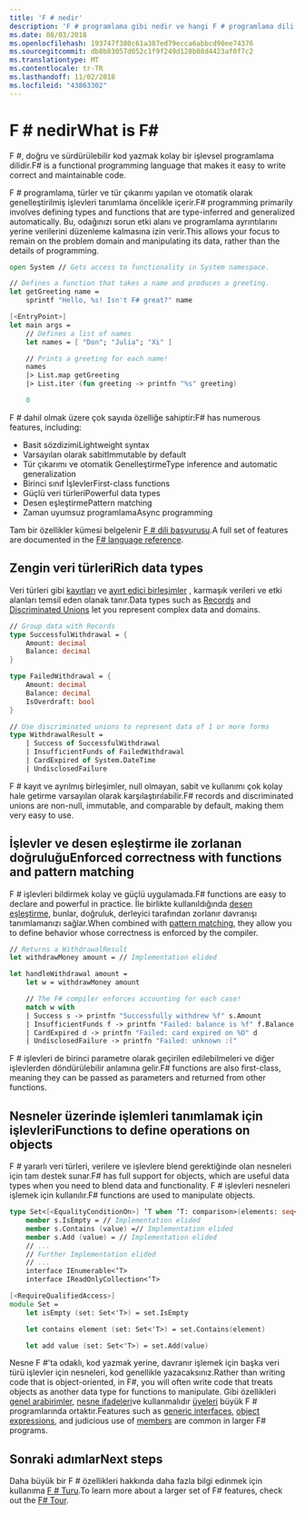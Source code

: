 ```yaml
---
title: 'F # nedir'
description: 'F # programlama gibi nedir ve hangi F # programlama dili hakkında bilgi edinin. Zengin veri türleri, İşlevler ve bunlar birbirine nasıl uyduğunu hakkında bilgi edinin.'
ms.date: 08/03/2018
ms.openlocfilehash: 193747f380c61a387ed79ecca6abbcd90ee74376
ms.sourcegitcommit: db8b83057d052c1f9f249d128b08d4423af0f7c2
ms.translationtype: MT
ms.contentlocale: tr-TR
ms.lasthandoff: 11/02/2018
ms.locfileid: "43863302"
---
```

# <a name="what-is-f"></a><span data-ttu-id="dabb5-104">F # nedir</span><span class="sxs-lookup"><span data-stu-id="dabb5-104">What is F#</span></span> #

<span data-ttu-id="dabb5-105">F #, doğru ve sürdürülebilir kod yazmak kolay bir işlevsel programlama dilidir.</span><span class="sxs-lookup"><span data-stu-id="dabb5-105">F# is a functional programming language that makes it easy to write correct and maintainable code.</span></span>

<span data-ttu-id="dabb5-106">F # programlama, türler ve tür çıkarımı yapılan ve otomatik olarak genelleştirilmiş işlevleri tanımlama öncelikle içerir.</span><span class="sxs-lookup"><span data-stu-id="dabb5-106">F# programming primarily involves defining types and functions that are type-inferred and generalized automatically.</span></span> <span data-ttu-id="dabb5-107">Bu, odağınızı sorun etki alanı ve programlama ayrıntılarını yerine verilerini düzenleme kalmasına izin verir.</span><span class="sxs-lookup"><span data-stu-id="dabb5-107">This allows your focus to remain on the problem domain and manipulating its data, rather than the details of programming.</span></span>

```fsharp
open System // Gets access to functionality in System namespace.

// Defines a function that takes a name and produces a greeting.
let getGreeting name =
    sprintf "Hello, %s! Isn't F# great?" name

[<EntryPoint>]
let main args =
    // Defines a list of names
    let names = [ "Don"; "Julia"; "Xi" ]

    // Prints a greeting for each name!
    names
    |> List.map getGreeting
    |> List.iter (fun greeting -> printfn "%s" greeting)

    0
```

<span data-ttu-id="dabb5-108">F # dahil olmak üzere çok sayıda özelliğe sahiptir:</span><span class="sxs-lookup"><span data-stu-id="dabb5-108">F# has numerous features, including:</span></span>

* <span data-ttu-id="dabb5-109">Basit sözdizimi</span><span class="sxs-lookup"><span data-stu-id="dabb5-109">Lightweight syntax</span></span>
* <span data-ttu-id="dabb5-110">Varsayılan olarak sabit</span><span class="sxs-lookup"><span data-stu-id="dabb5-110">Immutable by default</span></span>
* <span data-ttu-id="dabb5-111">Tür çıkarımı ve otomatik Genelleştirme</span><span class="sxs-lookup"><span data-stu-id="dabb5-111">Type inference and automatic generalization</span></span>
* <span data-ttu-id="dabb5-112">Birinci sınıf İşlevler</span><span class="sxs-lookup"><span data-stu-id="dabb5-112">First-class functions</span></span>
* <span data-ttu-id="dabb5-113">Güçlü veri türleri</span><span class="sxs-lookup"><span data-stu-id="dabb5-113">Powerful data types</span></span>
* <span data-ttu-id="dabb5-114">Desen eşleştirme</span><span class="sxs-lookup"><span data-stu-id="dabb5-114">Pattern matching</span></span>
* <span data-ttu-id="dabb5-115">Zaman uyumsuz programlama</span><span class="sxs-lookup"><span data-stu-id="dabb5-115">Async programming</span></span>

<span data-ttu-id="dabb5-116">Tam bir özellikler kümesi belgelenir [F # dili başvurusu](language-reference/index.md).</span><span class="sxs-lookup"><span data-stu-id="dabb5-116">A full set of features are documented in the [F# language reference](language-reference/index.md).</span></span>

## <a name="rich-data-types"></a><span data-ttu-id="dabb5-117">Zengin veri türleri</span><span class="sxs-lookup"><span data-stu-id="dabb5-117">Rich data types</span></span>

<span data-ttu-id="dabb5-118">Veri türleri gibi [kayıtları](language-reference/records.md) ve [ayırt edici birleşimler](language-reference/discriminated-unions.md) , karmaşık verileri ve etki alanları temsil eden olanak tanır.</span><span class="sxs-lookup"><span data-stu-id="dabb5-118">Data types such as [Records](language-reference/records.md) and [Discriminated Unions](language-reference/discriminated-unions.md) let you represent complex data and domains.</span></span>

```fsharp
// Group data with Records
type SuccessfulWithdrawal = {
    Amount: decimal
    Balance: decimal
}

type FailedWithdrawal = {
    Amount: decimal
    Balance: decimal
    IsOverdraft: bool
}

// Use discriminated unions to represent data of 1 or more forms
type WithdrawalResult =
    | Success of SuccessfulWithdrawal
    | InsufficientFunds of FailedWithdrawal
    | CardExpired of System.DateTime
    | UndisclosedFailure
```

<span data-ttu-id="dabb5-119">F # kayıt ve ayrılmış birleşimler, null olmayan, sabit ve kullanımı çok kolay hale getirme varsayılan olarak karşılaştırılabilir.</span><span class="sxs-lookup"><span data-stu-id="dabb5-119">F# records and discriminated unions are non-null, immutable, and comparable by default, making them very easy to use.</span></span>

## <a name="enforced-correctness-with-functions-and-pattern-matching"></a><span data-ttu-id="dabb5-120">İşlevler ve desen eşleştirme ile zorlanan doğruluğu</span><span class="sxs-lookup"><span data-stu-id="dabb5-120">Enforced correctness with functions and pattern matching</span></span>

<span data-ttu-id="dabb5-121">F # işlevleri bildirmek kolay ve güçlü uygulamada.</span><span class="sxs-lookup"><span data-stu-id="dabb5-121">F# functions are easy to declare and powerful in practice.</span></span> <span data-ttu-id="dabb5-122">İle birlikte kullanıldığında [desen eşleştirme](language-reference/pattern-matching.md), bunlar, doğruluk, derleyici tarafından zorlanır davranışı tanımlamanızı sağlar.</span><span class="sxs-lookup"><span data-stu-id="dabb5-122">When combined with [pattern matching](language-reference/pattern-matching.md), they allow you to define behavior whose correctness is enforced by the compiler.</span></span>

```fsharp
// Returns a WithdrawalResult
let withdrawMoney amount = // Implementation elided

let handleWithdrawal amount =
    let w = withdrawMoney amount

    // The F# compiler enforces accounting for each case!
    match w with
    | Success s -> printfn "Successfully withdrew %f" s.Amount
    | InsufficientFunds f -> printfn "Failed: balance is %f" f.Balance
    | CardExpired d -> printfn "Failed: card expired on %O" d
    | UndisclosedFailure -> printfn "Failed: unknown :("
```

<span data-ttu-id="dabb5-123">F # işlevleri de birinci parametre olarak geçirilen edilebilmeleri ve diğer işlevlerden döndürülebilir anlamına gelir.</span><span class="sxs-lookup"><span data-stu-id="dabb5-123">F# functions are also first-class, meaning they can be passed as parameters and returned from other functions.</span></span>

## <a name="functions-to-define-operations-on-objects"></a><span data-ttu-id="dabb5-124">Nesneler üzerinde işlemleri tanımlamak için işlevleri</span><span class="sxs-lookup"><span data-stu-id="dabb5-124">Functions to define operations on objects</span></span>

<span data-ttu-id="dabb5-125">F # yararlı veri türleri, verilere ve işlevlere blend gerektiğinde olan nesneleri için tam destek sunar.</span><span class="sxs-lookup"><span data-stu-id="dabb5-125">F# has full support for objects, which are useful data types when you need to blend data and functionality.</span></span> <span data-ttu-id="dabb5-126">F # işlevleri nesneleri işlemek için kullanılır.</span><span class="sxs-lookup"><span data-stu-id="dabb5-126">F# functions are used to manipulate objects.</span></span>

```fsharp
type Set<[<EqualityConditionOn>] ‘T when ‘T: comparison>(elements: seq<'T>) =
    member s.IsEmpty = // Implementation elided
    member s.Contains (value) =// Implementation elided
    member s.Add (value) = // Implementation elided
    // ...
    // Further Implementation elided
    // ...
    interface IEnumerable<‘T>
    interface IReadOnlyCollection<‘T>

[<RequireQualifiedAccess>]
module Set =
    let isEmpty (set: Set<'T>) = set.IsEmpty

    let contains element (set: Set<'T>) = set.Contains(element)

    let add value (set: Set<'T>) = set.Add(value)
```

<span data-ttu-id="dabb5-127">Nesne F #'ta odaklı, kod yazmak yerine, davranır işlemek için başka veri türü işlevler için nesneleri, kod genellikle yazacaksınız.</span><span class="sxs-lookup"><span data-stu-id="dabb5-127">Rather than writing code that is object-oriented, in F#, you will often write code that treats objects as another data type for functions to manipulate.</span></span> <span data-ttu-id="dabb5-128">Gibi özellikleri [genel arabirimler](language-reference/interfaces.md), [nesne ifadeleri](language-reference/object-expressions.md)ve kullanmalıdır [üyeleri](language-reference/members/index.md) büyük F # programlarında ortaktır.</span><span class="sxs-lookup"><span data-stu-id="dabb5-128">Features such as [generic interfaces](language-reference/interfaces.md), [object expressions](language-reference/object-expressions.md), and judicious use of [members](language-reference/members/index.md) are common in larger F# programs.</span></span>

## <a name="next-steps"></a><span data-ttu-id="dabb5-129">Sonraki adımlar</span><span class="sxs-lookup"><span data-stu-id="dabb5-129">Next steps</span></span>

<span data-ttu-id="dabb5-130">Daha büyük bir F # özellikleri hakkında daha fazla bilgi edinmek için kullanıma [F # Turu](tour.md).</span><span class="sxs-lookup"><span data-stu-id="dabb5-130">To learn more about a larger set of F# features, check out the [F# Tour](tour.md).</span></span>